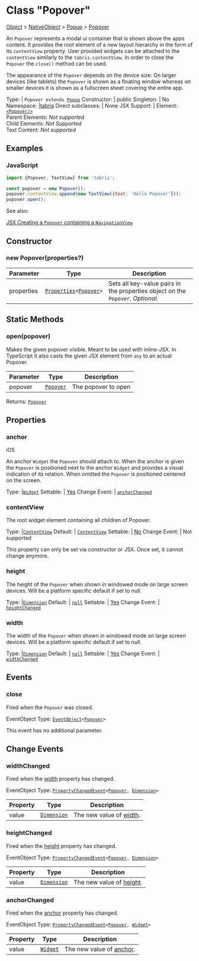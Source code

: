 ---
---
# Class "Popover"

<a href="https://developer.mozilla.org/en-US/docs/Web/JavaScript/Reference/Global_Objects/Object" title="View &quot;Object&quot; on MDN">Object</a> > <a href="NativeObject.html" title="NativeObject Class Reference">NativeObject</a> > <a href="Popup.html" title="Popup Class Reference">Popup</a> > <a href="#" >Popover</a>

An `Popover` represents a modal ui container that is shown above the apps content. It provides the root element of a new layout hierarchy in the form of its `contentView` property. User provided widgets can be attached to the `contentView` similarly to the `tabris.contentView`. In order to close the `Popover` the `close()` method can be used.

The appearance of the `Popover` depends on the device size: On larger devices (like tablets) the `Popover` is shown as a floating window whereas on smaller devices it is shown as a fullscreen sheet covering the entire app.


Type: | <code style="white-space: nowrap">Popover extends <a href="Popup.html" title="Popup Class Reference">Popup</a></code>
Constructor: | public
Singleton: | No
Namespace: |<a href="../modules.html#startup" >tabris</a>
Direct subclasses: | None
JSX Support: | Element: <code style="white-space: nowrap"><a href="Popover.html" title="Popover Class Reference">&lt;Popover/&gt;</a></code><br/>Parent Elements: *Not supported*<br/>Child Elements: *Not Supported*<br/>Text Content: *Not supported*

## Examples
### JavaScript


```js
import {Popover, TextView} from 'tabris';

const popover = new Popover();
popover.contentView.append(new TextView({text: 'Hello Popover'}));
popover.open();
```


See also:
  
[<span class='language jsx'>JSX</span> Creating a `Popover` containing a `NavigationView`](https://playground.tabris.com/?gitref=vundefined&snippet=popover.jsx)

## Constructor

### new Popover(properties?)

Parameter|Type|Description
-|-|-
properties | <code style="white-space: nowrap"><a href="../types.html#propertieswidget" title="Properties&lt;Widget&gt;">Properties</a>&lt;<a href="#" >Popover</a>&gt;</code> | Sets all key-value pairs in the properties object on the `Popover`. *Optional.*

## Static Methods

### open(popover)



Makes the given popover visible. Meant to be used with inline-JSX. In TypeScript it also casts the given JSX element from `any` to an actual Popover.


Parameter|Type|Description
-|-|-
popover | <code style="white-space: nowrap"><a href="#" >Popover</a></code> | The popover to open


Returns: <code style="white-space: nowrap"><a href="#" >Popover</a></code>


## Properties

### anchor
<p class="platforms"><span class='ios-tag' title='supported on iOS'>iOS</span></p>

An anchor `Widget` the `Popover` should attach to. When the anchor is given the `Popover` is positioned next to the anchor `Widget` and provides a visual indication of its relation. When omitted the `Popover` is positioned centered on the screen.

Type: |<code style="white-space: nowrap"><a href="Widget.html" title="Widget Class Reference">Widget</a></code>
Settable: | <a href="../widget-basics.html#widget-properties" >Yes</a>
Change Event: | [`anchorChanged`](#anchorchanged)




### contentView


The root widget element containing all children of Popover.

Type: |<code style="white-space: nowrap"><a href="ContentView.html" title="ContentView Object Reference">ContentView</a></code>
Default: | <code style="white-space: nowrap"><a href="https://developer.mozilla.org/en-US/docs/Web/JavaScript/Data_structures#String_type" title="View &quot;string&quot; on MDN">ContentView</a></code>
Settable: | <a href="../widget-basics.html#widget-properties" >No</a>
Change Event: | Not supported




This property can only be set via constructor or JSX. Once set, it cannot change anymore.



### height


The height of the `Popover` when shown in windowed mode on large screen devices. Will be a platform specific default if set to null.

Type: |<code style="white-space: nowrap"><a href="../types.html#dimension" title="Dimension Type Reference">Dimension</a></code>
Default: | <code style="white-space: nowrap"><a href="https://developer.mozilla.org/en-US/docs/Web/JavaScript/Data_structures#String_type" title="View &quot;string&quot; on MDN">null</a></code>
Settable: | <a href="../widget-basics.html#widget-properties" >Yes</a>
Change Event: | [`heightChanged`](#heightchanged)




### width


The width of the `Popover` when shown in windowed mode on large screen devices. Will be a platform specific default if set to null.

Type: |<code style="white-space: nowrap"><a href="../types.html#dimension" title="Dimension Type Reference">Dimension</a></code>
Default: | <code style="white-space: nowrap"><a href="https://developer.mozilla.org/en-US/docs/Web/JavaScript/Data_structures#String_type" title="View &quot;string&quot; on MDN">null</a></code>
Settable: | <a href="../widget-basics.html#widget-properties" >Yes</a>
Change Event: | [`widthChanged`](#widthchanged)





## Events

### close

Fired when the `Popover` was closed.

EventObject Type: <code style="white-space: nowrap"><a href="EventObject.html" title="EventObject Class Reference">EventObject</a>&lt;<a href="#" >Popover</a>&gt;</code>

This event has no additional parameter.
## Change Events

### widthChanged

Fired when the [width](#width) property has changed.

EventObject Type: <code style="white-space: nowrap"><a href="../types.html#propertychangedeventtargettype-valuetype" title="PropertyChangedEvent&lt;TargetType, ValueType&gt;">PropertyChangedEvent</a>&lt;<a href="#" >Popover</a>, <a href="../types.html#dimension" title="Dimension Type Reference">Dimension</a>&gt;</code>

Property|Type|Description
-|-|-
value | <code style="white-space: nowrap"><a href="../types.html#dimension" title="Dimension Type Reference">Dimension</a></code> | The new value of [width](#width).

### heightChanged

Fired when the [height](#height) property has changed.

EventObject Type: <code style="white-space: nowrap"><a href="../types.html#propertychangedeventtargettype-valuetype" title="PropertyChangedEvent&lt;TargetType, ValueType&gt;">PropertyChangedEvent</a>&lt;<a href="#" >Popover</a>, <a href="../types.html#dimension" title="Dimension Type Reference">Dimension</a>&gt;</code>

Property|Type|Description
-|-|-
value | <code style="white-space: nowrap"><a href="../types.html#dimension" title="Dimension Type Reference">Dimension</a></code> | The new value of [height](#height).

### anchorChanged

Fired when the [anchor](#anchor) property has changed.

EventObject Type: <code style="white-space: nowrap"><a href="../types.html#propertychangedeventtargettype-valuetype" title="PropertyChangedEvent&lt;TargetType, ValueType&gt;">PropertyChangedEvent</a>&lt;<a href="#" >Popover</a>, <a href="Widget.html" title="Widget Class Reference">Widget</a>&gt;</code>

Property|Type|Description
-|-|-
value | <code style="white-space: nowrap"><a href="Widget.html" title="Widget Class Reference">Widget</a></code> | The new value of [anchor](#anchor).

